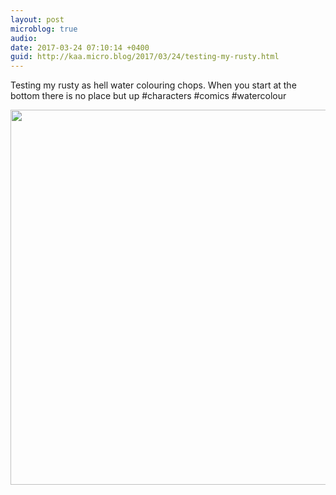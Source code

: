 ```yaml
---
layout: post
microblog: true
audio: 
date: 2017-03-24 07:10:14 +0400
guid: http://kaa.micro.blog/2017/03/24/testing-my-rusty.html
---
```

Testing my rusty as hell water colouring chops. When you start at the bottom there is no place but up #characters #comics #watercolour

<img src="https://micro.kaa.bz/uploads/2018/8451bc14e5.jpg" width="600" height="600" />
